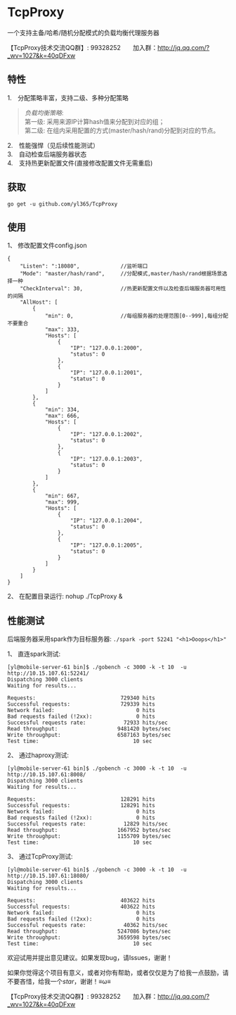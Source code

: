 # TcpProxy
一个支持主备/哈希/随机分配模式的负载均衡代理服务器

【TcpProxy技术交流QQ群】: 99328252　　加入群：http://jq.qq.com/?_wv=1027&k=40qDFxw



## 特性
1.　分配策略丰富，支持二级、多种分配策略  
  >*负载均衡策略*:     
  >第一级: 采用来源IP计算hash值来分配到对应的组；    
  >第二级: 在组内采用配置的方式(master/hash/rand)分配到对应的节点。      
  
2.　性能强悍（见后续性能测试）      
3.　自动检查后端服务器状态      
4.　支持热更新配置文件(直接修改配置文件无需重启)   


## 获取
```
go get -u github.com/yl365/TcpProxy
```

## 使用

1、 修改配置文件config.json

```
{
    "Listen": ":18080",             //监听端口
    "Mode": "master/hash/rand",     //分配模式,master/hash/rand根据场景选择一种
    "CheckInterval": 30,            //热更新配置文件以及检查后端服务器可用性的间隔
    "AllHost": [
        {
            "min": 0,               //每组服务器的处理范围[0--999],每组分配不要重合
            "max": 333, 
            "Hosts": [
                {
                    "IP": "127.0.0.1:2000", 
                    "status": 0
                }, 
                {
                    "IP": "127.0.0.1:2001", 
                    "status": 0
                }
            ]
        }, 
        {
            "min": 334, 
            "max": 666, 
            "Hosts": [
                {
                    "IP": "127.0.0.1:2002", 
                    "status": 0
                }, 
                {
                    "IP": "127.0.0.1:2003", 
                    "status": 0
                }
            ]
        }, 
        {
            "min": 667, 
            "max": 999, 
            "Hosts": [
                {
                    "IP": "127.0.0.1:2004", 
                    "status": 0
                }, 
                {
                    "IP": "127.0.0.1:2005", 
                    "status": 0
                }
            ]
        }
    ]
}
```

2、 在配置目录运行: nohup ./TcpProxy &


## 性能测试

后端服务器采用spark作为目标服务器: `./spark -port 52241 "<h1>Ooops</h1>" `

1、 直连spark测试:

``` 
[yl@mobile-server-61 bin]$ ./gobench -c 3000 -k -t 10  -u http://10.15.107.61:52241/
Dispatching 3000 clients
Waiting for results...

Requests:                           729340 hits
Successful requests:                729339 hits
Network failed:                          0 hits
Bad requests failed (!2xx):              0 hits
Successful requests rate:            72933 hits/sec
Read throughput:                   9481420 bytes/sec
Write throughput:                  6587163 bytes/sec
Test time:                              10 sec
```

2、 通过haproxy测试:

```
[yl@mobile-server-61 bin]$ ./gobench -c 3000 -k -t 10  -u http://10.15.107.61:8008/
Dispatching 3000 clients
Waiting for results...

Requests:                           128291 hits
Successful requests:                128291 hits
Network failed:                          0 hits
Bad requests failed (!2xx):              0 hits
Successful requests rate:            12829 hits/sec
Read throughput:                   1667952 bytes/sec
Write throughput:                  1155709 bytes/sec
Test time:                              10 sec
```

3、 通过TcpProxy测试:

```
[yl@mobile-server-61 bin]$ ./gobench -c 3000 -k -t 10  -u http://10.15.107.61:18080/
Dispatching 3000 clients
Waiting for results...

Requests:                           403622 hits
Successful requests:                403622 hits
Network failed:                          0 hits
Bad requests failed (!2xx):              0 hits
Successful requests rate:            40362 hits/sec
Read throughput:                   5247086 bytes/sec
Write throughput:                  3659598 bytes/sec
Test time:                              10 sec
```

欢迎试用并提出意见建议。如果发现bug，请Issues，谢谢！

如果你觉得这个项目有意义，或者对你有帮助，或者仅仅是为了给我一点鼓励，请不要吝惜，给我一个*star*，谢谢！≡ω≡

【TcpProxy技术交流QQ群】: 99328252　　加入群：http://jq.qq.com/?_wv=1027&k=40qDFxw
